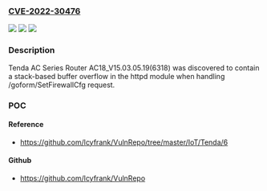 ### [CVE-2022-30476](https://cve.mitre.org/cgi-bin/cvename.cgi?name=CVE-2022-30476)
![](https://img.shields.io/static/v1?label=Product&message=n%2Fa&color=blue)
![](https://img.shields.io/static/v1?label=Version&message=n%2Fa&color=blue)
![](https://img.shields.io/static/v1?label=Vulnerability&message=n%2Fa&color=brighgreen)

### Description

Tenda AC Series Router AC18_V15.03.05.19(6318) was discovered to contain a stack-based buffer overflow in the httpd module when handling /goform/SetFirewallCfg request.

### POC

#### Reference
- https://github.com/lcyfrank/VulnRepo/tree/master/IoT/Tenda/6

#### Github
- https://github.com/lcyfrank/VulnRepo

